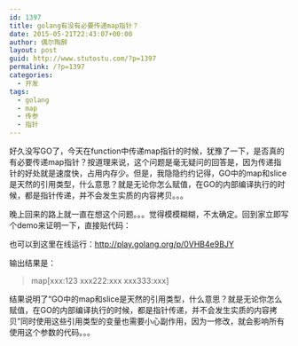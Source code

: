 ```yaml
---
id: 1397
title: golang有没有必要传递map指针？
date: 2015-05-21T22:43:07+00:00
author: 偶尔陶醉
layout: post
guid: http://www.stutostu.com/?p=1397
permalink: /?p=1397
categories:
  - 开发
tags:
  - golang
  - map
  - 传参
  - 指针
---
```


好久没写GO了，今天在function中传递map指针的时候，犹豫了一下，是否真的有必要传递map指针？按道理来说，这个问题是毫无疑问的回答是，因为传递指针的好处就是速度快，占用内存少。但是，我隐隐约约记得，GO中的map和slice是天然的引用类型，什么意思？就是无论你怎么赋值，在GO的内部编译执行的时候，都是指针传递，并不会发生实质的内容拷贝。。。

晚上回来的路上就一直在想这个问题。。。觉得模模糊糊，不太确定。回到家立即写个demo来证明一下，直接贴代码：

也可以到这里在线运行：<http://play.golang.org/p/0VHB4e9BJY>

输出结果是：

> map[xxx:123 xxx222:xxx xxx333:xxx]

结果说明了“GO中的map和slice是天然的引用类型，什么意思？就是无论你怎么赋值，在GO的内部编译执行的时候，都是指针传递，并不会发生实质的内容拷贝”同时使用这些引用类型的变量也需要小心副作用，因为一修改，就会影响所有使用这个参数的代码。。。